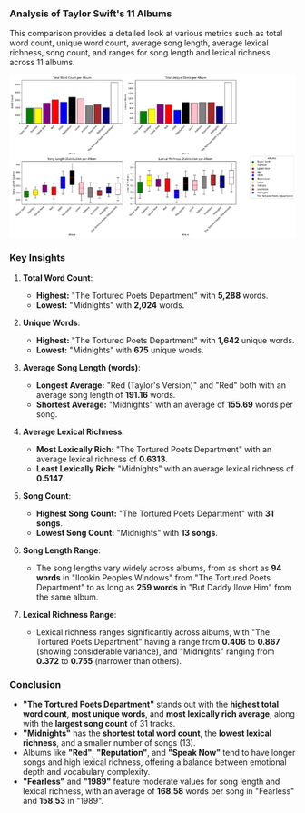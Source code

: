 ### Analysis of Taylor Swift's 11 Albums

This comparison provides a detailed look at various metrics such as total word count, unique word count, average song length, average lexical richness, song count, and ranges for song length and lexical richness across 11 albums.

<p align="center">
  <img src="https://github.com/amerchant23/MSDS-453-Final-Project/blob/main/Images/Album%20Analysis%20Visuals/All_Albums.png" />
</p>

### Key Insights

1. **Total Word Count**:
   - **Highest:** "The Tortured Poets Department" with **5,288** words.
   - **Lowest:** "Midnights" with **2,024** words.

2. **Unique Words**:
   - **Highest:** "The Tortured Poets Department" with **1,642** unique words.
   - **Lowest:** "Midnights" with **675** unique words.

3. **Average Song Length (words)**:
   - **Longest Average:** "Red (Taylor's Version)" and "Red" both with an average song length of **191.16** words.
   - **Shortest Average:** "Midnights" with an average of **155.69** words per song.

4. **Average Lexical Richness**:
   - **Most Lexically Rich:** "The Tortured Poets Department" with an average lexical richness of **0.6313**.
   - **Least Lexically Rich:** "Midnights" with an average lexical richness of **0.5147**.

5. **Song Count**:
   - **Highest Song Count:** "The Tortured Poets Department" with **31 songs**.
   - **Lowest Song Count:** "Midnights" with **13 songs**.

6. **Song Length Range**:
   - The song lengths vary widely across albums, from as short as **94 words** in "Ilookin Peoples Windows" from "The Tortured Poets Department" to as long as **259 words** in "But Daddy Ilove Him" from the same album.

7. **Lexical Richness Range**:
   - Lexical richness ranges significantly across albums, with "The Tortured Poets Department" having a range from **0.406** to **0.867** (showing considerable variance), and "Midnights" ranging from **0.372** to **0.755** (narrower than others).

### Conclusion

- **"The Tortured Poets Department"** stands out with the **highest total word count**, **most unique words**, and **most lexically rich average**, along with the **largest song count** of 31 tracks.
- **"Midnights"** has the **shortest total word count**, the **lowest lexical richness**, and a smaller number of songs (13).
- Albums like **"Red"**, **"Reputation"**, and **"Speak Now"** tend to have longer songs and high lexical richness, offering a balance between emotional depth and vocabulary complexity.
- **"Fearless"** and **"1989"** feature moderate values for song length and lexical richness, with an average of **168.58** words per song in "Fearless" and **158.53** in "1989".

